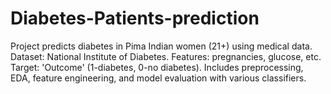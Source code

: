 # Diabetes-Patients-prediction
Project predicts diabetes in Pima Indian women (21+) using medical data. Dataset: National Institute of Diabetes. Features: pregnancies, glucose, etc. Target: 'Outcome' (1-diabetes, 0-no diabetes). Includes preprocessing, EDA, feature engineering, and model evaluation with various classifiers.

